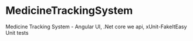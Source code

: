 # MedicineTrackingSystem
 Medicine Tracking System - Angular UI, .Net core we api, xUnit-FakeItEasy Unit tests
